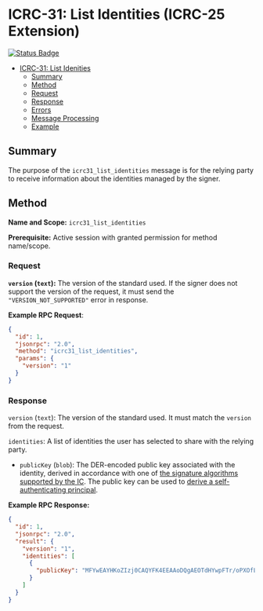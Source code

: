 # ICRC-31: List Identities (ICRC-25 Extension)

[![Status Badge](https://img.shields.io/badge/STATUS-DRAFT-ffcc00.svg)](https://github.com/orgs/dfinity/projects/31)


<!-- TOC -->

- [ICRC-31: List Idenities](#icrc-31-list-identities)
    - [Summary](#summary)
    - [Method](#method)
    - [Request](#request-2)
    - [Response](#response-2)
    - [Errors](#errors-2)
    - [Message Processing](#message-processing-2)
    - [Example](#example-2)

## Summary

The purpose of the `icrc31_list_identities` message is for the relying party to receive information about the identities managed by the signer.

## Method

**Name and Scope:** `icrc31_list_identities`

**Prerequisite:** Active session with granted permission for method name/scope.

### Request

**`version` (`text`):** The version of the standard used. If the signer does not support the version of the request, it must send the `"VERSION_NOT_SUPPORTED"` error in response.

**Example RPC Request**:

```json
{
  "id": 1,
  "jsonrpc": "2.0",
  "method": "icrc31_list_identities",
  "params": {
    "version": "1"
  }
}
```

### Response

`version` (`text`): The version of the standard used. It must match the `version` from the request.

`identities`: A list of identities the user has selected to share with the relying party.

- `publicKey` (`blob`): The DER-encoded public key associated with the identity, derived in accordance with one of [the signature algorithms supported by the IC](https://internetcomputer.org/docs/current/references/ic-interface-spec/#signatures). The public key can be used to [derive a self-authenticating principal](https://internetcomputer.org/docs/current/references/ic-interface-spec/#principal).

**Example RPC Response:**

```json
{
  "id": 1,
  "jsonrpc": "2.0",
  "result": {
    "version": "1",
    "identities": [
      {
        "publicKey": "MFYwEAYHKoZIzj0CAQYFK4EEAAoDQgAEOTdHYwpFTr/oPXOfLQcteymk8AQE41VwPQ1W7Xpm0Zt1AY4+5aOnMAbAIjXEchxPuGbPWqPqwntXMPs3w4rOaA=="
      }
    ]
  }
}
```
